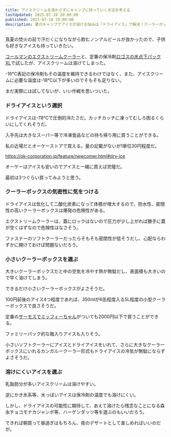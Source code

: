 ```yaml
---
title: アイスクリームを溶かさずにキャンプに持っていく方法を考える
lastUpdated: 2025-07-18 20:00:00
published: 2025-07-18 20:00:00
description: 夏のキャンプでアイスが溶ける悩みは「ドライアイス」で解決！クーラーボックスでの安全な使い方や、夜まで冷たさを保つ方法を考えました。
---
```


真夏の焚火の前で汗だくになりながら飲むノンアルビールが良かったので、子供も好きなアイスも持っていきたい。

[コールマンのエクストリームクーラー](https://amzn.to/3TPFL9E)と、定番の保冷剤[ロゴスの氷点下パックXL](https://amzn.to/3TLxBPy)で試したが、アイスクリームは溶けてしまった。

-16℃表記の保冷剤もその温度を維持できるわけではなく、また、アイスクリームに必要な温度は-18℃以下が多いのでそもそも足りない。

まだ実際には試してないが、いい作戦を思いついた。

### ドライアイスという選択

ドライアイスは-78℃で圧倒的冷たさだ。カッチカッチに凍ってむしろ困るくらいにしてくれそうだ。

入手先は大きなスーパー等で冷凍食品などの持ち帰り用に買うことができる。

私の近場だとオーケーストアで買える。量の記載がないが1単位30円程度だ。

https://ok-corporation.jp/feature/newcomer.html#dry-ice

オーケーはアイスも安いのでアイスと一緒に買えば完璧だ。

最初は3つぐらい買ってみようと思う。

### クーラーボックスの気密性に気をつける

ドライアイスは気化して二酸化炭素になって体積が増大するので、防水性、密閉性の高いクーラーボックスは爆発の危険性がある。

エクストリームクーラーは、蓋にロックはないので圧力が少し上がれば勝手に蓋が空くはずなので危険性はなさそう。

ファスナーのソフトクーラーだったらそもそも密閉性が低そうだし、心配ならわずかに開けておけば問題ないだろう。


### 小さいクーラーボックスを選ぶ

大きいクーラーボックスだと中の空気を冷やす熱が無駄だし、表面積も大きいので早く溶けてしまう。

できるだけ小さいクーラーボックスがよさそうだ。

100円前後のアイス4つ程度であれば、350mlが6缶程度入る5L程度の小型クーラーボックスで良さそうだ。

定番の[サーモスでミッフィーちゃん](https://amzn.to/44CYITl)がついても2000円以下で買うことができる。

ファミリーパック的な箱入りアイスも入りそう。

小さいソフトクーラーにアイスとドライアイスをいれて、さらに大きなクーラーボックスにいれるカンガルークーラー形式もドライアイスの冷気が無駄にならずよさそうだ。

### 溶けにくいアイスを選ぶ

乳脂肪分が多いアイスクリームは溶けやすい。

逆にかき氷系等、水っぽいアイスは保冷剤の温度でも溶けにくい。

しかし、ドライアイスの可能性に期待して、あえて溶けたら残念なことになる森永チョコモナカジャンボ等、ハーゲンダッツ等を選ぶのもいいだろう。

できれば朝買って昼過ぎはもちろん、夜のデザートとして楽しめればいいのだが。
